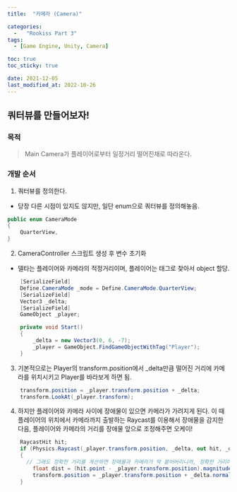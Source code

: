 ```yaml
---
title:  "카메라 (Camera)"

categories:
  -   "Rookiss Part 3"
tags:
  - [Game Engine, Unity, Camera]

toc: true
toc_sticky: true

date: 2021-12-05
last_modified_at: 2022-10-26
---
```


## 쿼터뷰를 만들어보자! 

### 목적 
> Main Camera가 플레이어로부터 일정거리 떨어진채로 따라온다. 

### 개발 순서 

1. 쿼터뷰를 정의한다. 
- 당장 다른 시점이 있지도 않지만, 일단 enum으로 쿼터뷰를 정의해놓음. 
```C#
public enum CameraMode
{
    QuarterView,
}
```

2. CameraController 스크립트 생성 후 변수 초기화 
- 델타는 플레이어와 카메라의 적정거리이며, 플레이어는 태그로 찾아서 object 할당. 
```C#
    [SerializeField]
    Define.CameraMode _mode = Define.CameraMode.QuarterView;
    [SerializeField]
    Vector3 _delta;
    [SerializeField]
    GameObject _player;

    private void Start()
    {
        _delta = new Vector3(0, 6, -7);
        _player = GameObject.FindGameObjectWithTag("Player");
    }
```

3. 기본적으로는 Player의 transform.position에서 _delta만큼 떨어진 거리에 카메라를 위치시키고 Player를 바라보게 하면 됨. 
```C#
    transform.position = _player.transform.position + _delta;
    transform.LookAt(_player.transform);
```

4. 하지만 플레이어와 카메라 사이에 장애물이 있으면 카메라가 가려지게 된다. 
이 때 플레이어의 위치에서 카메라까지 출발하는 Raycast를 이용해서 장애물을 감지한 다음, 플레이어와 카메라의 거리를 장애물 앞으로 조정해주면 오케이! 
```C#
    RaycastHit hit;
    if (Physics.Raycast(_player.transform.position, _delta, out hit, _delta.magnitude, LayerMask.GetMask("Wall")))
    {
      // 그래도 정확한 거리를 계산하면 장애물과 카메라가 딱 붙어버리니까, 정확한 거리에서 0.8을 곱해준다. 
        float dist = (hit.point - _player.transform.position).magnitude * 0.8f;
        transform.position = _player.transform.position + _delta.normalized * dist;
    }
```
